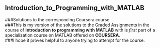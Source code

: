 ## Introduction_to_Programming_with_MATLAB
###Solutions to the corresponding Coursera course  
###This is my version of the solutions to the Graded Assignments in the course of **Introduction to programming with MATLAB** with is *first* part of a specialization course on MATLAB offered on **COURSERA**.  
###I hope it proves helpful to anyone trying to attempt for the course.  
